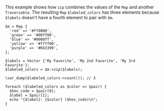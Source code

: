 This example shows how `zip` combines the values of the `Map` and another `Traversable`. The resulting `Map` `$labeled_colors` has three elements because `$labels` doesn't have a fourth element to pair with `$m`.

```basic-usage.php
$m = Map {
  'red' => '#ff0000',
  'green' => '#00ff00',
  'blue' => '#0000ff',
  'yellow' => '#ffff00',
  'purple' => '#663399',
};

$labels = Vector {'My Favorite', 'My 2nd Favorite', 'My 3rd Favorite'};
$labeled_colors = $m->zip($labels);

\var_dump($labeled_colors->count()); // 3

foreach ($labeled_colors as $color => $pair) {
  $hex_code = $pair[0];
  $label = $pair[1];
  echo "{$label}: {$color} ($hex_code)\n";
}
```
